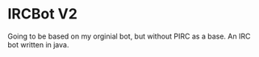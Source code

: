 IRCBot V2
======

Going to be based on my orginial bot, but without PIRC as a base. An IRC bot written in java.
